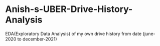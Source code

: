 # Anish-s-UBER-Drive-History-Analysis
EDA(Exploratory Data Analysis) of my own drive history from date (june-2020 to december-2021)
